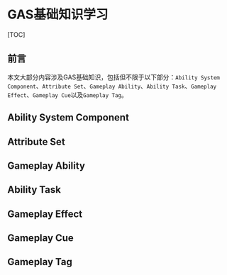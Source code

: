# GAS基础知识学习

[TOC]

## 前言

本文大部分内容涉及GAS基础知识，包括但不限于以下部分：`Ability System Component`、`Attribute Set`、`Gameplay Ability`、`Ability Task`、`Gameplay Effect`、`Gameplay Cue`以及`Gameplay Tag`。

## Ability System Component

## Attribute Set

## Gameplay Ability

## Ability Task

## Gameplay Effect

## Gameplay Cue

## Gameplay Tag